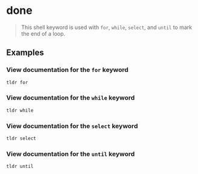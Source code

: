 # done

> This shell keyword is used with `for`, `while`, `select`, and `until` to mark the end of a loop.

## Examples

### View documentation for the `for` keyword

```bash
tldr for
```

### View documentation for the `while` keyword

```bash
tldr while
```

### View documentation for the `select` keyword

```bash
tldr select
```

### View documentation for the `until` keyword

```bash
tldr until
```

